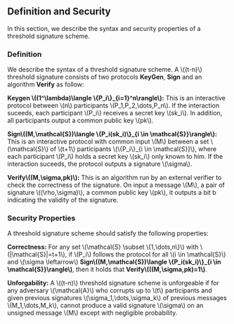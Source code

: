 ## Definition and Security

In this section, we describe the syntax and security properties of a threshold signature scheme.

### Definition

We describe the syntax of a threshold signature scheme. A \\((t-n)\\) threshold signature consists of two protocols **KeyGen**, **Sign** and an algorithm **Verify** as follow: 

**Keygen \\((1^\lambda)\langle \\{P_i\\}_{i=1}^n\rangle\\):** This is an interactive protocol between \\(n\\) participants \\(P_1,P_2,\dots,P_n\\). If the interaction suceeds, each participant \\(P_i\\) receives a secret key \\(sk_i\\). In addition, all participants output a common public key \\(pk\\). 

**Sign\\((M,\mathcal{S})\langle \\{P_i(sk_i)\\}_{i \in \mathcal{S}}\rangle\\):** This is an interactive protocol with common input \\(M\\) between a set \\(\mathcal{S}\\) of \\(t+1\\)  participants \\(\\{P_i\\}_{i \in \mathcal{S}}\\), where each participant \\(P_i\\) holds a secret key \\(sk_i\\) only known to him. If the interaction suceeds, the protocol outputs a signature \\(\sigma\\).

**Verify\\((M,\sigma,pk)\\):** This is an algorithm run by an external verifier to check the correctness of the signature. On input a message \\(M\\), a pair of signature \\((\rho,\sigma)\\), a common public key \\(pk\\), it outputs a bit b indicating the validity of the signature.

### Security Properties

A threshold signature scheme should satisfy the following properties:

**Correctness:** For any set \\(\mathcal{S} \subset \\{1,\dots,n\\}\\) with \\(|\mathcal{S}|=t+1\\), if \\(P_i\\) follows the protocol for all \\(i \in \mathcal{S}\\) and 
\\(\sigma \leftarrow\\) **Sign\\((M,\mathcal{S})\langle \\{P_i(sk_i)\\}_{i \in \mathcal{S}}\rangle\\)**, then it holds that **Verify\\(((M,\sigma,pk)=1\\)**.

**Unforgability:** A \\((t-n)\\) threshold signature scheme is unforgeable if for any adversary \\(\mathcal{A}\\) who corrupts up to \\(t\\) participants and given previous signatures \\(\sigma_1,\dots,\sigma_k\\) of previous messages \\(M_1,\dots,M_k\\), cannot produce a valid signature \\(\sigma\\) on an unsigned message \\(M\\) except with negligible probability.